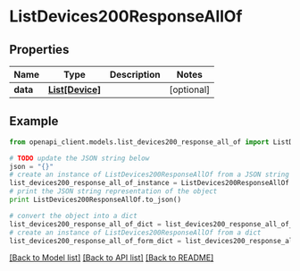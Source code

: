 # ListDevices200ResponseAllOf


## Properties
Name | Type | Description | Notes
------------ | ------------- | ------------- | -------------
**data** | [**List[Device]**](Device.md) |  | [optional] 

## Example

```python
from openapi_client.models.list_devices200_response_all_of import ListDevices200ResponseAllOf

# TODO update the JSON string below
json = "{}"
# create an instance of ListDevices200ResponseAllOf from a JSON string
list_devices200_response_all_of_instance = ListDevices200ResponseAllOf.from_json(json)
# print the JSON string representation of the object
print ListDevices200ResponseAllOf.to_json()

# convert the object into a dict
list_devices200_response_all_of_dict = list_devices200_response_all_of_instance.to_dict()
# create an instance of ListDevices200ResponseAllOf from a dict
list_devices200_response_all_of_form_dict = list_devices200_response_all_of.from_dict(list_devices200_response_all_of_dict)
```
[[Back to Model list]](../README.md#documentation-for-models) [[Back to API list]](../README.md#documentation-for-api-endpoints) [[Back to README]](../README.md)


